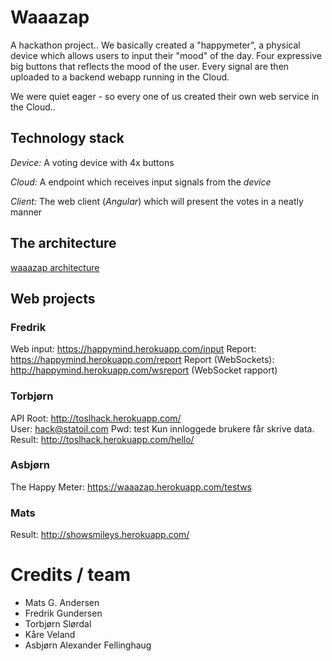 # Waaazap
A hackathon project.. We basically created a "happymeter", a physical device 
which allows users to input their "mood" of the day. Four expressive big buttons 
that reflects the mood of the user. Every signal are then uploaded to a backend 
webapp running in the Cloud.

We were quiet eager - so every one of us created their own web service in the Cloud..


## Technology stack

*Device:* A voting device with 4x buttons

*Cloud:* A endpoint which receives input signals from the _device_

*Client:* The web client (_Angular_) which will present the votes in a neatly manner


## The architecture

[waaazap architecture](https://github.com/Statoil/Waaazap/raw/master/waaaazap_architecture.png)


## Web projects

### Fredrik
Web input: https://happymind.herokuapp.com/input
Report: https://happymind.herokuapp.com/report
Report (WebSockets): http://happymind.herokuapp.com/wsreport (WebSocket rapport)

### Torbjørn
API Root: http://toslhack.herokuapp.com/ 	
User: hack@statoil.com
Pwd: test
Kun innloggede brukere får skrive data.
Result: http://toslhack.herokuapp.com/hello/

### Asbjørn
The Happy Meter: https://waaazap.herokuapp.com/testws

### Mats
Result:  http://showsmileys.herokuapp.com/


# Credits / team

* Mats G. Andersen
* Fredrik Gundersen
* Torbjørn Slørdal
* Kåre Veland
* Asbjørn Alexander Fellinghaug
